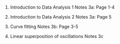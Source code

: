 1. Introduction to Data Analysis 1
Notes 3a: Page 1-4


2. Introduction to Data Analysis 2
Notes 3a: Page 5


3. Curve fitting
Notes 3b: Page 3-5


4. Linear superposition of oscillations
Notes 3c